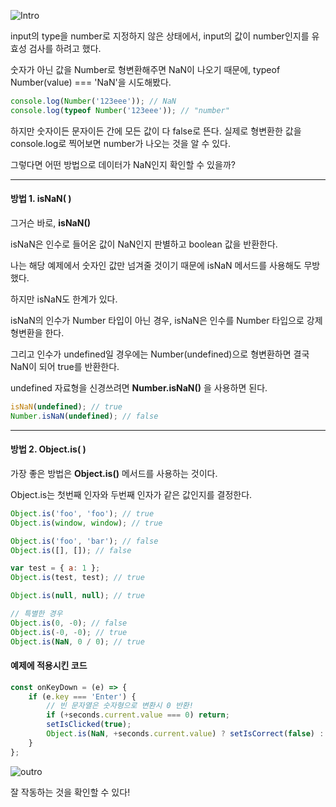 ![Intro](https://img1.daumcdn.net/thumb/R1280x0/?scode=mtistory2&fname=https%3A%2F%2Fblog.kakaocdn.net%2Fdn%2FPOe5r%2Fbtr1I93J13d%2F4GcuWA5Q13shXiRwQRkxQk%2Fimg.png)

input의 type을 number로 지정하지 않은 상태에서, input의 값이 number인지를 유효성 검사를 하려고 했다.

숫자가 아닌 값을 Number로 형변환해주면 NaN이 나오기 때문에, typeof Number(value) === 'NaN'을 시도해봤다.

```js
console.log(Number('123eee')); // NaN
console.log(typeof Number('123eee')); // "number"
```

하지만 숫자이든 문자이든 간에 모든 값이 다 false로 뜬다. 실제로 형변환한 값을 console.log로 찍어보면 number가 나오는 것을 알 수 있다.

그렇다면 어떤 방법으로 데이터가 NaN인지 확인할 수 있을까?

---

#### 방법 1. isNaN( )

그거슨 바로, **isNaN()**

isNaN은 인수로 들어온 값이 NaN인지 판별하고 boolean 값을 반환한다.

나는 해당 예제에서 숫자인 값만 넘겨줄 것이기 때문에 isNaN 메서드를 사용해도 무방했다.

하지만 isNaN도 한계가 있다.

isNaN의 인수가 Number 타입이 아닌 경우, isNaN은 인수를 Number 타입으로 강제 형변환을 한다.

그리고 인수가 undefined일 경우에는 Number(undefined)으로 형변환하면 결국 NaN이 되어 true를 반환한다.

undefined 자료형을 신경쓰려면 **Number.isNaN()** 을 사용하면 된다.

```js
isNaN(undefined); // true
Number.isNaN(undefined); // false
```

---

#### 방법 2. Object.is( )

가장 좋은 방법은 **Object.is()** 메서드를 사용하는 것이다.

Object.is는 첫번째 인자와 두번째 인자가 같은 값인지를 결정한다.

```js
Object.is('foo', 'foo'); // true
Object.is(window, window); // true

Object.is('foo', 'bar'); // false
Object.is([], []); // false

var test = { a: 1 };
Object.is(test, test); // true

Object.is(null, null); // true

// 특별한 경우
Object.is(0, -0); // false
Object.is(-0, -0); // true
Object.is(NaN, 0 / 0); // true
```

#### 예제에 적용시킨 코드

```js
const onKeyDown = (e) => {
	if (e.key === 'Enter') {
		// 빈 문자열은 숫자형으로 변환시 0 반환!
		if (+seconds.current.value === 0) return;
		setIsClicked(true);
		Object.is(NaN, +seconds.current.value) ? setIsCorrect(false) : setIsCorrect(true);
	}
};
```

![outro](https://blog.kakaocdn.net/dn/5kk15/btr1UtNDDKv/JKlTC4Okak0ltGp9K0lzkK/img.gif)

잘 작동하는 것을 확인할 수 있다!
